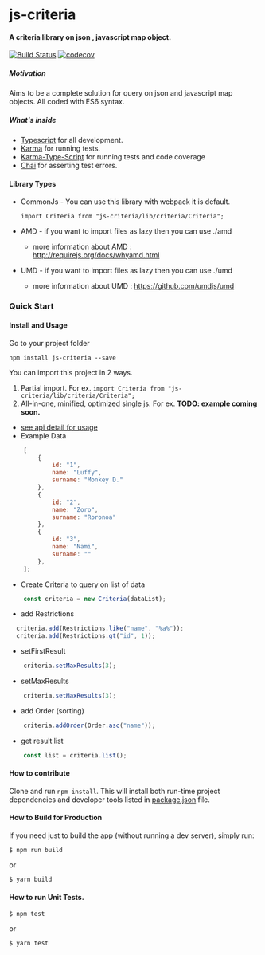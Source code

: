 # js-criteria

#### A criteria library on json , javascript map object.  

[![Build Status](https://travis-ci.org/kbukum/js-criteria.svg?branch=master)](https://travis-ci.org/kbukum/js-criteria)
[![codecov](https://codecov.io/gh/kbukum/js-criteria/branch/master/graph/badge.svg)](https://codecov.io/gh/kbukum/js-criteria)


##### Motivation

Aims to be a complete solution for query on json and javascript map objects. All coded with ES6 syntax.

##### What's inside

* [Typescript](https://www.typescriptlang.org/) for all development.
* [Karma](https://karma-runner.github.io/0.13/index.html) for running tests.
* [Karma-Type-Script](https://www.npmjs.com/package/karma-typescript) for running tests and code coverage
* [Chai](http://chaijs.com/) for asserting test errors.

#### Library Types

* CommonJs - You can use this library with webpack it is default.
  
  `import Criteria from "js-criteria/lib/criteria/Criteria";`
  
* AMD - if you want to import files as lazy then you can use ./amd
    - more information about AMD : http://requirejs.org/docs/whyamd.html
* UMD - if you want to import files as lazy then you can use ./umd
    - more information about UMD : https://github.com/umdjs/umd

### Quick Start

#### Install and Usage
Go to your project folder
```shell
npm install js-criteria --save
```
You can import this project in 2 ways.

1. Partial import. For ex. `import Criteria from "js-criteria/lib/criteria/Criteria";`
2. All-in-one, minified, optimized single js. For ex. **TODO: example coming soon.**
    
* [see api detail for usage](./manual/api.md)
* Example Data 

```javascript    
    [
        {
            id: "1",
            name: "Luffy",
            surname: "Monkey D."
        },
        {
            id: "2",
            name: "Zoro",
            surname: "Roronoa"
        },
        {
            id: "3",
            name: "Nami",
            surname: ""
        },
    ];
```
     

* Create Criteria to query on list of data
   
```javascript
    const criteria = new Criteria(dataList);  
```


* add Restrictions 

```javascript
  criteria.add(Restrictions.like("name", "%a%"));
  criteria.add(Restrictions.gt("id", 1));
```  
 
* setFirstResult 

```javascript
    criteria.setMaxResults(3); 
``` 
 
* setMaxResults

```javascript
    criteria.setMaxResults(3); 
``` 
 
* add Order (sorting)  
```javascript
    criteria.addOrder(Order.asc("name")); 
```       
      
* get result list
 
```javascript
    const list = criteria.list();
```    

    
#### How to contribute
Clone and run `npm install`. This will install both run-time project dependencies and developer tools listed
in [package.json](./package.json) file.

#### How to Build for Production

If you need just to build the app (without running a dev server), simply run:

```shell
$ npm run build
```
or

```shell
$ yarn build
```
 
####  How to run Unit Tests.

```shell
$ npm test
```
or

```shell
$ yarn test
```
 